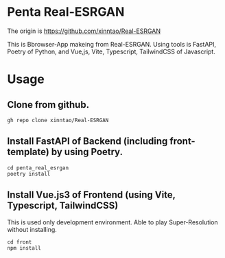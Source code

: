 # Penta Real-ESRGAN

The origin is https://github.com/xinntao/Real-ESRGAN

This is Bbrowser-App makeing from Real-ESRGAN.
Using tools is FastAPI, Poetry of Python,
and Vue,js, Vite, Typescript, TailwindCSS of Javascript.

# Usage

## Clone from github.

```
gh repo clone xinntao/Real-ESRGAN
```

## Install FastAPI of Backend (including front-template) by using Poetry.

```
cd penta_real_esrgan
poetry install
```

## Install Vue.js3 of Frontend (using Vite, Typescript, TailwindCSS)

This is used only development environment. Able to play Super-Resolution without installing.

```
cd front
npm install
```
